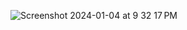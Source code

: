 ![Screenshot 2024-01-04 at 9 32 17 PM](https://github.com/RevadiSundaram/ICodeThis-Projects/assets/47391816/35f3a2dd-199c-45c4-861c-293195212eed)
